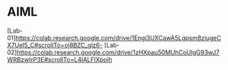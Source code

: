# AIML
[Lab-01]https://colab.research.google.com/drive/1Engi3UXCawA5Lgpsm8ziugeCX7Uel5_C#scrollTo=oj8BZC_glz6-
[Lab-02]https://colab.research.google.com/drive/1zHXpau50MUhCoUlgG93wJ7WRBzwIrP3E#scrollTo=L4IALFIXpoih
